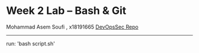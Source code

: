 # Week 2 Lab – Bash & Git

Mohammad Asem Soufi , x18191665
[DevOpsSec Repo](https://github.com/asemsoufi/DevOpsSec.git)

---

run: 'bash script.sh'
